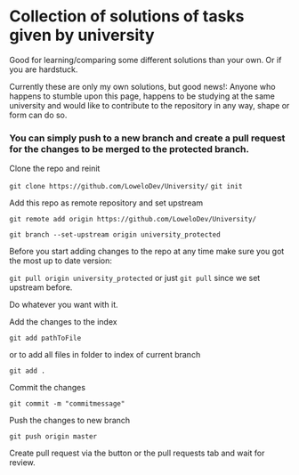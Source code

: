 # Collection of solutions of tasks given by university

Good for learning/comparing some different solutions than your own. Or if you are hardstuck.

Currently these are only my own solutions, but good news!:
Anyone who happens to stumble upon this page, happens to be studying at the same university and would like to contribute to the repository in any way, shape or form can do so.


### You can simply push to a new branch and create a pull request for the changes to be merged to the protected branch.

Clone the repo and reinit

```git clone https://github.com/LoweloDev/University/```
```git init```

Add this repo as remote repository and set upstream

```git remote add origin https://github.com/LoweloDev/University/``` 

```git branch --set-upstream origin university_protected```

Before you start adding changes to the repo at any time make sure you got the most up to date version:

```git pull origin university_protected``` or just ```git pull``` since we set upstream before.

Do whatever you want with it. 

Add the changes to the index 

```git add pathToFile``` 

or to add all files in folder to index of current branch 

```git add .```

Commit the changes 

```git commit -m "commitmessage"``` 

Push the changes to new branch

```git push origin master``` 

Create pull request via the button or the pull requests tab and wait for review.

